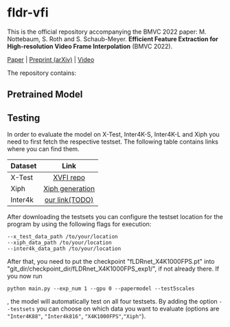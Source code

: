 # fldr-vfi
This is the official repository accompanying the BMVC 2022 paper:
M. Nottebaum, S. Roth and S. Schaub-Meyer. **Efficient Feature Extraction for High-resolution Video Frame Interpolation** (BMVC 2022).

[Paper]() | [Preprint (arXiv)]() | [Video]()

The repository contains:


## Pretrained Model


## Testing
In order to evaluate the model on X-Test, Inter4K-S, Inter4K-L and Xiph you need to first fetch the respective testset. The following table contains links where you can find them.

| Dataset       | Link  | 
| :---        |     :---:       | 
| X-Test     | [XVFI repo](https://github.com/JihyongOh/XVFI)| 
| Xiph   | [Xiph generation](https://github.com/sniklaus/softmax-splatting/blob/master/benchmark.py) | 
| Inter4k       | [our link(TODO)]() | 

After downloading the testsets you can configure the testset location for the program by using the following flags for execution:
```
--x_test_data_path /to/your/location
--xiph_data_path /to/your/location
--inter4k_data_path /to/your/location
```
After that, you need to put the checkpoint "fLDRnet_X4K1000FPS.pt" into "git_dir/checkpoint_dir/fLDRnet_X4K1000FPS_exp1/", if not already there.
If you now run 
```
python main.py --exp_num 1 --gpu 0 --papermodel --test5scales 
```
, the model will automatically test on all four testsets.
By adding the option `--testsets` you can choose on which data you want to evaluate (options are `"Inter4K88"`, `"Inter4k816"`, `"X4K1000FPS"`,`"Xiph"`).




